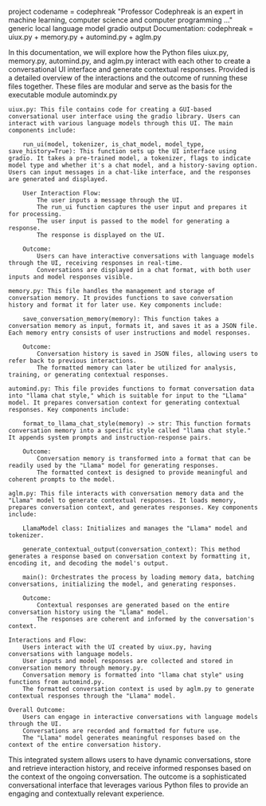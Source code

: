 project codename = codephreak
"Professor Codephreak is an expert in machine learning, computer science and computer programming ..."
generic local language model gradio output
Documentation: codephreak = uiux.py + memory.py + automind.py + aglm.py

In this documentation, we will explore how the Python files uiux.py, memory.py, automind.py, and aglm.py interact with each other to create a conversational UI interface and generate contextual responses. Provided is a  detailed overview of the interactions and the outcome of running these files together. These files are modular and serve as the basis for the executable module automindx.py

    uiux.py: This file contains code for creating a GUI-based conversational user interface using the gradio library. Users can interact with various language models through this UI. The main components include:

        run_ui(model, tokenizer, is_chat_model, model_type, save_history=True): This function sets up the UI interface using gradio. It takes a pre-trained model, a tokenizer, flags to indicate model type and whether it's a chat model, and a history-saving option. Users can input messages in a chat-like interface, and the responses are generated and displayed.

        User Interaction Flow:
            The user inputs a message through the UI.
            The run_ui function captures the user input and prepares it for processing.
            The user input is passed to the model for generating a response.
            The response is displayed on the UI.

        Outcome:
            Users can have interactive conversations with language models through the UI, receiving responses in real-time.
            Conversations are displayed in a chat format, with both user inputs and model responses visible.

    memory.py: This file handles the management and storage of conversation memory. It provides functions to save conversation history and format it for later use. Key components include:

        save_conversation_memory(memory): This function takes a conversation memory as input, formats it, and saves it as a JSON file. Each memory entry consists of user instructions and model responses.

        Outcome:
            Conversation history is saved in JSON files, allowing users to refer back to previous interactions.
            The formatted memory can later be utilized for analysis, training, or generating contextual responses.

    automind.py: This file provides functions to format conversation data into "llama chat style," which is suitable for input to the "Llama" model. It prepares conversation context for generating contextual responses. Key components include:

        format_to_llama_chat_style(memory) -> str: This function formats conversation memory into a specific style called "llama chat style." It appends system prompts and instruction-response pairs.

        Outcome:
            Conversation memory is transformed into a format that can be readily used by the "Llama" model for generating responses.
            The formatted context is designed to provide meaningful and coherent prompts to the model.

    aglm.py: This file interacts with conversation memory data and the "Llama" model to generate contextual responses. It loads memory, prepares conversation context, and generates responses. Key components include:

        LlamaModel class: Initializes and manages the "Llama" model and tokenizer.

        generate_contextual_output(conversation_context): This method generates a response based on conversation context by formatting it, encoding it, and decoding the model's output.

        main(): Orchestrates the process by loading memory data, batching conversations, initializing the model, and generating responses.

        Outcome:
            Contextual responses are generated based on the entire conversation history using the "Llama" model.
            The responses are coherent and informed by the conversation's context.

    Interactions and Flow:
        Users interact with the UI created by uiux.py, having conversations with language models.
        User inputs and model responses are collected and stored in conversation memory through memory.py.
        Conversation memory is formatted into "llama chat style" using functions from automind.py.
        The formatted conversation context is used by aglm.py to generate contextual responses through the "Llama" model.

    Overall Outcome:
        Users can engage in interactive conversations with language models through the UI.
        Conversations are recorded and formatted for future use.
        The "Llama" model generates meaningful responses based on the context of the entire conversation history.

This integrated system allows users to have dynamic conversations, store and retrieve interaction history, and receive informed responses based on the context of the ongoing conversation. The outcome is a sophisticated conversational interface that leverages various Python files to provide an engaging and contextually relevant experience.
